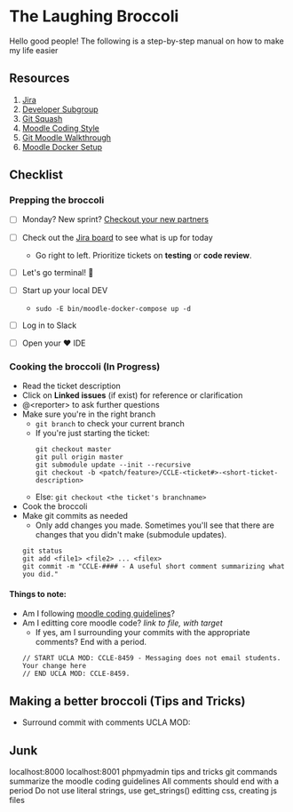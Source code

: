 # The Laughing Broccoli

Hello good people!
The following is a step-by-step manual on how to make my life easier

## Resources
1. [Jira](https://ucla-ccle.atlassian.net/secure/RapidBoard.jspa?rapidView=1&projectKey=CCLE)
2. [Developer Subgroup](https://ccle.ucla.edu/course/view/CCLE_Subgroups?section=2)
3. [Git Squash](http://gitready.com/advanced/2009/02/10/squashing-commits-with-rebase.html)
4. [Moodle Coding Style](https://docs.moodle.org/dev/Coding_style)
5. [Git Moodle Walkthrough](https://kb.ucla.edu/articles/ucla-git-walkthrough-for-moodle)
6. [Moodle Docker Setup](https://github.com/ccle/moodle-docker)

## Checklist

### Prepping the broccoli
- [ ] Monday? New sprint? [Checkout your new partners](https://ccle.ucla.edu/mod/page/view.php?id=815435)
- [ ] Check out the [Jira board](https://ucla-ccle.atlassian.net/secure/RapidBoard.jspa?rapidView=1&projectKey=CCLE) to see what is up for today
  - Go right to left. Prioritize tickets on **testing** or **code review**.
- [ ] Let's go terminal! :muscle:
- [ ] Start up your local DEV
  - `sudo -E bin/moodle-docker-compose up -d`
- [ ] Log in to Slack
- [ ] Open your :heart: IDE


### Cooking the broccoli (In Progress)
- Read the ticket description
- Click on **Linked issues** (if exist) for reference or clarification
- @\<reporter\> to ask further questions
- Make sure you're in the right branch
  - `git branch` to check your current branch
  - If you're just starting the ticket: 
    ```
    git checkout master
    git pull origin master
    git submodule update --init --recursive
    git checkout -b <patch/feature>/CCLE-<ticket#>-<short-ticket-description>
    ```
  - Else: `git checkout <the ticket's branchname>`
- Cook the broccoli
- Make git commits as needed
  - Only add changes you made. Sometimes you'll see that there are changes that you didn't make (submodule updates).
  ```
  git status
  git add <file1> <file2> ... <filex>
  git commit -m "CCLE-#### - A useful short comment summarizing what you did."
  ```
#### Things to note: 
* Am I following [moodle coding guidelines](https://docs.moodle.org/dev/Coding_style)?
* Am I editting core moodle code? *link to file, with target*
  * If yes, am I surrounding your commits with the appropriate comments? End with a period.
  ```
  // START UCLA MOD: CCLE-8459 - Messaging does not email students.
  Your change here
  // END UCLA MOD: CCLE-8459.
  ```


## Making a better broccoli (Tips and Tricks)
* Surround commit with comments UCLA MOD:

## Junk
localhost:8000
localhost:8001 phpmyadmin
tips and tricks
git commands
summarize the moodle coding guidelines
All comments should end with a period
Do not use literal strings, use get_strings()
editting css, creating js files
